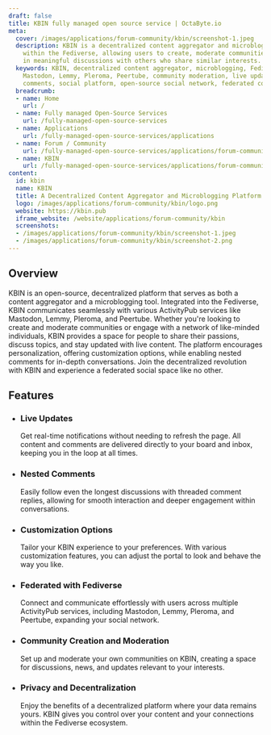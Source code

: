 ```yaml
---
draft: false
title: KBIN fully managed open source service | OctaByte.io
meta:
  cover: /images/applications/forum-community/kbin/screenshot-1.jpeg
  description: KBIN is a decentralized content aggregator and microblogging platform
    within the Fediverse, allowing users to create, moderate communities, and engage
    in meaningful discussions with others who share similar interests.
  keywords: KBIN, decentralized content aggregator, microblogging, Fediverse, ActivityPub,
    Mastodon, Lemmy, Pleroma, Peertube, community moderation, live updates, nested
    comments, social platform, open-source social network, federated communication
  breadcrumb:
  - name: Home
    url: /
  - name: Fully managed Open-Source Services
    url: /fully-managed-open-source-services
  - name: Applications
    url: /fully-managed-open-source-services/applications
  - name: Forum / Community
    url: /fully-managed-open-source-services/applications/forum-community
  - name: KBIN
    url: /fully-managed-open-source-services/applications/forum-community/kbin
content:
  id: kbin
  name: KBIN
  title: A Decentralized Content Aggregator and Microblogging Platform
  logo: /images/applications/forum-community/kbin/logo.png
  website: https://kbin.pub
  iframe_website: /website/applications/forum-community/kbin
  screenshots:
  - /images/applications/forum-community/kbin/screenshot-1.jpeg
  - /images/applications/forum-community/kbin/screenshot-2.png
---
```


## Overview

KBIN is an open-source, decentralized platform that serves as both a content aggregator and a microblogging tool. Integrated into the Fediverse, KBIN communicates seamlessly with various ActivityPub services like Mastodon, Lemmy, Pleroma, and Peertube. Whether you're looking to create and moderate communities or engage with a network of like-minded individuals, KBIN provides a space for people to share their passions, discuss topics, and stay updated with live content. The platform encourages personalization, offering customization options, while enabling nested comments for in-depth conversations. Join the decentralized revolution with KBIN and experience a federated social space like no other.

## Features

- ### Live Updates

  Get real-time notifications without needing to refresh the page. All content and comments are delivered directly to your board and inbox, keeping you in the loop at all times.

- ### Nested Comments

  Easily follow even the longest discussions with threaded comment replies, allowing for smooth interaction and deeper engagement within conversations.

- ### Customization Options

  Tailor your KBIN experience to your preferences. With various customization features, you can adjust the portal to look and behave the way you like.

- ### Federated with Fediverse

  Connect and communicate effortlessly with users across multiple ActivityPub services, including Mastodon, Lemmy, Pleroma, and Peertube, expanding your social network.

- ### Community Creation and Moderation

  Set up and moderate your own communities on KBIN, creating a space for discussions, news, and updates relevant to your interests.

- ### Privacy and Decentralization

  Enjoy the benefits of a decentralized platform where your data remains yours. KBIN gives you control over your content and your connections within the Fediverse ecosystem.